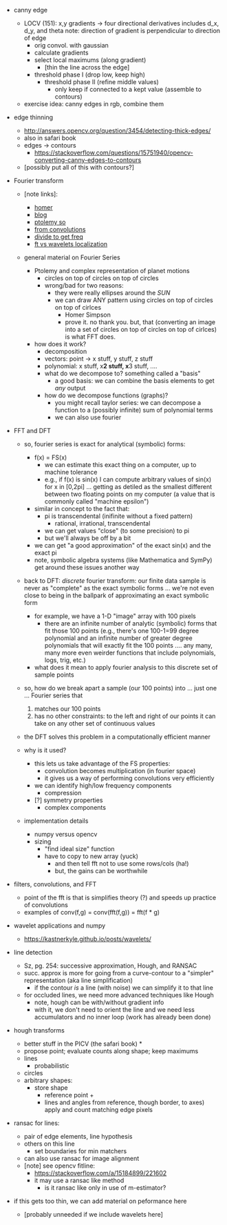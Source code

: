 * canny edge
  * LOCV (151):  x,y gradients -> four directional derivatives
    includes d_x, d_y, and theta
    note:  direction of gradient is perpendicular to direction of edge
    * orig convol. with gaussian
    * calculate gradients
    * select local maximums (along gradient)
      * [thin the line across the edge]
    * threshold phase I (drop low, keep high)
      * threshold phase II (refine middle values)
        * only keep if connected to a kept value
          (assemble to contours)
  * exercise idea:  canny edges in rgb, combine them

* edge thinning
  * http://answers.opencv.org/question/3454/detecting-thick-edges/
  * also in safari book
  * edges -> contours
    * https://stackoverflow.com/questions/15751940/opencv-converting-canny-edges-to-contours
  * [possibly put all of this with contours?]

* Fourier transform
  * [note links]:
    * [homer](https://www.youtube.com/watch?v=QVuU2YCwHjw)
    * [blog](https://betterexplained.com/articles/an-interactive-guide-to-the-fourier-transform/)
    * [ptolemy so](https://math.stackexchange.com/questions/1002/fourier-transform-for-dummies)
    * [from convolutions](https://mathoverflow.net/questions/446/fourier-transform-for-dummies)
    * [divide to get freq](http://dmorris.net/projects/tutorials/fourier_tutorial.pdf)
    * [ft vs wavelets localization](https://math.stackexchange.com/questions/279980/difference-between-fourier-transform-and-wavelets)

  * general material on Fourier Series
    * Ptolemy and complex representation of planet motions
      * circles on top of circles on top of circles
      * wrong/bad for two reasons:
        * they were really ellipses around the *SUN*
        * we can draw ANY pattern using circles on top of circles on top of cirlces
          * Homer Simpson
          * prove it. no thank you.  but, that (converting an image into a set of circles on top of circles on top of cirlces) is what FFT does.
    * how does it work?
      *  decomposition
        * vectors:  point -> x stuff, y stuff, z stuff
        * polynomial:  x stuff, x**2 stuff, x**3 stuff, ....
        * what do we decompose to?  something called a "basis"
          * a good basis:  we can combine the basis elements to get *any* output
        * how do we decompose functions (graphs)?
          * you might recall taylor series:  we can decompose a function to a (possibly infinite) sum of polynomial terms
          * we can also use fourier

* FFT and DFT
  * so, fourier series is exact for analytical (symbolic) forms:
    * f(x) = FS(x)
      * we can estimate this exact thing on a computer, up to machine tolerance
      * e.g., if f(x) is sin(x) I can compute arbitrary values of sin(x) for x in [0,2pi] ... getting as detiled as the smallest different between two floating points on my computer (a value that is commonly called "machine epsilon")
    * similar in concept to the fact that:
      * pi is transcendental (inifinite without a fixed pattern)
        * rational, irrational, transcendental
      * we can get values "close" (to some precision) to pi
      * but we'll always be off by a bit
    * we can get "a good approximation" of the exact sin(x) and the exact pi
    * note, symbolic algebra systems (like Mathematica and SymPy) get around these issues another way
  * back to DFT:  _discrete_ fourier transform: our finite data sample is never as "complete" as the exact symbolic forms ... we're not even close to being in the ballpark of approximating an exact symbolic form
    * for example, we have a 1-D "image" array with 100 pixels
      * there are an infinite number of analytic (symbolic) forms that fit those 100 points (e.g., there's one 100-1=99 degree polynomial and an infinite number of greater degree polynomials that will exactly fit the 100 points .... any many, many more even weirder functions that include polynomials, logs, trig, etc.)
    * what does it mean to apply fourier analysis to this discrete set of sample points

  * so, how do we break apart a sample (our 100 points) into ... just one ... Fourier series that
    1.  matches our 100 points
    2.  has no other constraints: to the left and right of our points it can take on any other set of continuous values
  * the DFT solves this problem in a computationally efficient manner
  * why is it used?
    * this lets us take advantage of the FS properties:
      * convolution becomes multiplication (in fourier space)
      * it gives us a way of performing convolutions very efficiently
    * we can identify high/low frequency components
      * compression
    * [?] symmetry properties
      * complex components

  * implementation details
    * numpy versus opencv
    * sizing
      * "find ideal size" function
      * have to copy to new array (yuck)
        * and then tell fft not to use some rows/cols (ha!)
        * but, the gains can be worthwhile



* filters, convolutions, and FFT
  * point of the fft is that is simplifies theory (?) and speeds up practice of convolutions
  * examples of conv(f,g) = conv(fft(f,g)) = fft(f * g)

* wavelet applications and numpy
  * https://kastnerkyle.github.io/posts/wavelets/


* line detection
  * Sz, pg. 254:  successive approximation, Hough, and RANSAC
  * succ. approx is more for going from a curve-contour to a "simpler" representation (aka line simplification)
    * if the contour *is* a line (with noise) we can simplify it to that line
  * for occluded lines, we need more advanced techniques like Hough
    * note, hough can be with/without gradient info
    * with it, we don't need to orient the line and we need less accumulators and no inner loop (work has already been done)


* hough transforms
  * better stuff in the PICV (the safari book)
    *
  * propose point; evaluate counts along shape; keep maximums
  * lines
    * probabilistic
  * circles
  * arbitrary shapes:
    * store shape
      * reference point +
      * lines and angles from reference, though border, to axes)
    apply and count matching edge pixels
* ransac for lines:
  * pair of edge elements, line hypothesis
  * others on this line
    * set boundaries for min matchers
  * can also use ransac for image alignment
  * [note] see opencv fitline:
    * https://stackoverflow.com/a/15184899/221602
    * it may use a ransac like method
      * is it ransac like only in use of m-estimator?

* if this gets too thin, we can add material on peformance here
  * [probably unneeded if we include wavelets here]
